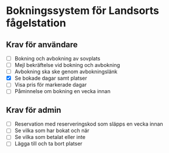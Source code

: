 # Bokningssystem för Landsorts fågelstation

## Krav för användare

-   [ ] Bokning och avbokning av sovplats
-   [ ] Mejl bekräftelse vid bokning och avbokning
-   [ ] Avbokning ska ske genom avbokningslänk
-   [x] Se bokade dagar samt platser
-   [ ] Visa pris för markerade dagar
-   [ ] Påminnelse om bokning en vecka innan

## Krav för admin

-   [ ] Reservation med reserveringskod som släpps en vecka innan
-   [ ] Se vilka som har bokat och när
-   [ ] Se vilka som betalat eller inte
-   [ ] Lägga till och ta bort platser
